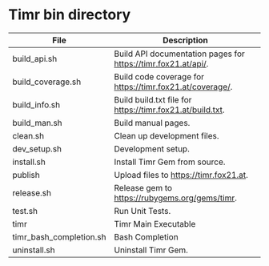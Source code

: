 # Timr bin directory

| File | Description |
|------|-------------|
| build_api.sh | Build API documentation pages for <https://timr.fox21.at/api/>. |
| build_coverage.sh | Build code coverage for <https://timr.fox21.at/coverage/>. |
| build_info.sh | Build build.txt file for <https://timr.fox21.at/build.txt>. |
| build_man.sh | Build manual pages. |
| clean.sh | Clean up development files. |
| dev_setup.sh | Development setup. |
| install.sh | Install Timr Gem from source. |
| publish | Upload files to <https://timr.fox21.at>. |
| release.sh | Release gem to <https://rubygems.org/gems/timr>. |
| test.sh | Run Unit Tests. |
| timr | Timr Main Executable |
| timr_bash_completion.sh | Bash Completion |
| uninstall.sh | Uninstall Timr Gem. |
